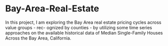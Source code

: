 # Bay-Area-Real-Estate


In this project, I am exploring the Bay Area real estate pricing cycles across value groups - rec- ognized by counties - by utilizing some time series approaches on the available historical data of Median Single-Family Houses Across the Bay Area, California.

